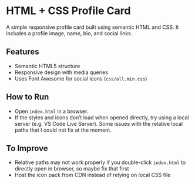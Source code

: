 # HTML + CSS Profile Card

A simple responsive profile card built using semantic HTML and CSS. It includes a profile image, name, bio, and social links.

## Features
- Semantic HTML5 structure
- Responsive design with media queries
- Uses Font Awesome for social icons (`css/all.min.css`)

## How to Run
- Open `index.html` in a browser.  
- If the styles and icons don’t load when opened directly, try using a local server (e.g. VS Code Live Server). Some issues with the relative local paths that I could not fix at the moment.


## To Improve
- Relative paths may not work properly if you double-click `index.html` to directly open in browser, so maybe fix that first
- Host the icon pack from CDN instead of relying on local CSS file